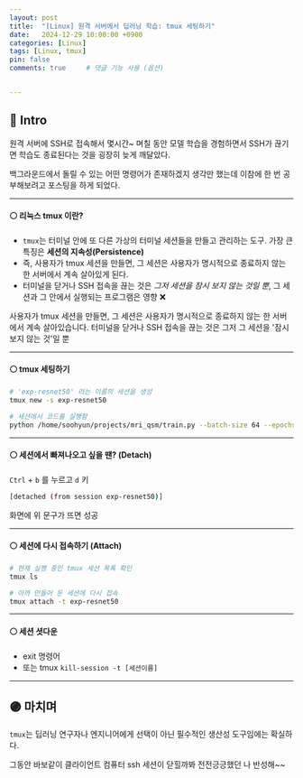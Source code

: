 ```yaml
---
layout: post
title:  "[Linux] 원격 서버에서 딥러닝 학습: tmux 세팅하기"
date:   2024-12-29 10:00:00 +0900
categories: [Linux]
tags: [Linux, tmux]
pin: false
comments: true     # 댓글 기능 사용 (옵션)


---
```

## 🔵 Intro

원격 서버에 SSH로 접속해서 몇시간~ 며칠 동안 모델 학습을 경험하면서 SSH가 끊기면 학습도 종료된다는 것을 굉장히 늦게 깨달았다.

백그라운드에서 돌릴 수 있는 어떤 명령어가 존재하겠지 생각만 했는데 이참에 한 번 공부해보려고 포스팅을 하게 되었다.

---

#### ⚪ 리눅스 tmux 이란?
- `tmux`는 터미널 안에 또 다른 가상의 터미널 세션들을 만들고 관리하는 도구. 가장 큰 특징은 **세션의 지속성(Persistence)**
- 즉, 사용자가 tmux 세션을 만들면, 그 세션은 사용자가 명시적으로 종료하지 않는 한 서버에서 계속 살아있게 된다.
- 터미널을 닫거나 SSH 접속을 끊는 것은 *그저 세션을 잠시 보지 않는 것일 뿐*, 그 세션과 그 안에서 실행되는 프로그램은 영향 ❌

사용자가 tmux 세션을 만들면, 그 세션은 사용자가 명시적으로 종료하지 않는 한 서버에서 계속 살아있습니다. 터미널을 닫거나 SSH 접속을 끊는 것은 그저 그 세션을 '잠시 보지 않는 것'일 뿐

---

#### ⚪ tmux 세팅하기
```bash
# 'exp-resnet50' 라는 이름의 세션을 생성
tmux new -s exp-resnet50

# 세션에서 코드를 실행함
python /home/soohyun/projects/mri_qsm/train.py --batch-size 64 --epochs 100
```

---

#### ⚪ 세션에서 빠져나오고 싶을 땐? (Detach)
`Ctrl` + `b` 를 누르고 `d` 키

```bash
[detached (from session exp-resnet50)]
```
화면에 위 문구가 뜨면 성공

---

#### ⚪ 세션에 다시 접속하기 (Attach)
```bash
# 현재 실행 중인 tmux 세션 목록 확인
tmux ls

# 아까 만들어 둔 세션에 다시 접속
tmux attach -t exp-resnet50
```


---

#### ⚪ 세션 셧다운
- exit 명령어
- 또는 tmux `kill-session -t [세션이름]`

---
## 🟣 마치며
`tmux`는 딥러닝 연구자나 엔지니어에게 선택이 아닌 필수적인 생산성 도구임에는 확실하다. 

그동안 바보같이 클라이언트 컴퓨터 ssh 세션이 닫힐까봐 전전긍긍했던 나 반성해~~


